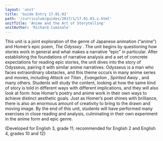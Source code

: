 ```yaml
---
layout: 'unit'
title: 'Guide Entry 17.01.03'
path: '/curriculum/guides/2017/1/17.01.03.x.html'
unitTitle: 'Anime and the Art of Storytelling'
unitAuthor: 'Richard Cuminale'
---
```


<main>
 <p>
  This unit is a joint exploration of the genre of Japanese animation (“anime”) and Homer’s epic poem,
  <em>
   The Odyssey
  </em>
  . The unit begins by questioning how stories work in general and what makes a narrative “epic” in particular. After establishing the foundations of narrative analysis and a set of concrete expectations for reading epic stories, the unit dives into the story of Odysseus, pairing it with similar anime narratives. Odysseus is a man who faces extraordinary obstacles, and this theme occurs in many anime series and movies, including
  <em>
   Attack on Titan
  </em>
  ,
  <em>
   Evangelion
  </em>
  ,
  <em>
   Spirited Away
  </em>
  , and many others. Students will study the content, looking at how the same kind of story is told in different ways with different implications, and they will also look at form: how Homer’s poetry and anime work in their own ways to achieve distinct aesthetic goals. Just as Homer’s poet shines with brilliance, there is also an enormous amount of creativity to bring to the drawn and moving image. By the end of this unit, students will have performed many exercises in close reading and analysis, culminating in their own experiment in the anime form and epic genre.
 </p>
 <p>
  (Developed for English 3, grade 11; recommended for English 2 and English 4, grades 10 and 12)
 </p>
</main>
